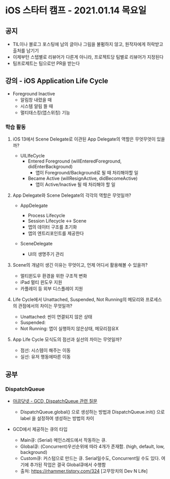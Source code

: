 # iOS 스타터 캠프 - 2021.01.14 목요일

## 공지

- TIL이나 블로그 포스팅에 남의 글이나 그림을 불펌하지 않고, 원작자에게 허락받고 출처를 남기기
- 이제부턴 스텝별로 리뷰어가 다른게 아니라, 프로젝트당 팀별로 리뷰어가 지정된다
- 팀프로제트는 팀으로만 PR을 받는다

## 강의 - iOS Application Life Cycle

- Foreground Inactive
    - 알림창 내렸을 때
    - 시스템 알림 뜰 때
    - 멀티태스킹(앱스위칭) 기능

### 학습 활동

1. iOS 13에서 Scene Delegate로 이관된 App Delegate의 역할은 무엇무엇이 있을까?
    - UILIfeCycle
        - Entered Foreground (willEnteredForeground, didEnterBackground)
            - 앱이 Foreground/Background로 될 때 처리해야할 일
        - Became Active (willResignActive, didBecomeActive)
            - 앱이 Active/Inactive 될 때 처리해야 할 일

2. App Delegate와 Scene Delegate의 각각의 역할은 무엇일까?
    - AppDelegate
        - Process Lifecycle
        - Session Lifecycle <-> Scene
        - 앱의 데이터 구조를 초기화
        - 앱의 엔트리포인트를 제공한다

    - SceneDelegate
        - UI의 생명주기 관리

3. Scene의 개념이 생긴 이유는 무엇이고, 언제 어디서 활용해볼 수 있을까?
    - 멀티윈도우 환경을 위한 구조적 변화
    - iPad 멀티 윈도우 지원
    - 카플레이 등 외부 디스플레이 지원

4. Life Cycle에서 Unattached, Suspended, Not Running의 메모리와 프로세스의 관점에서의 차이는 무엇일까?
    - Unattached: 씬이 연결되지 않은 상태
    - Suspended: 
    - Not Running: 앱이 실행하지 않은상태, 메모리점유X

5. App Life Cycle 모식도의 점선과 실선의 차이는 무엇일까?
    - 점선: 시스템이 해주는 이동
    - 실선: 유저 행동에따른 이동


## 공부

### DispatchQueue

- [야곰닷넷 - GCD, DispatchQueue 관련 질문](https://yagom.net/forums/topic/야곰닷넷-질문모음-6/)
    - DispatchQueue.global() 으로 생성하는 방법과 DispatchQueue.init() 으로 label 을 설정하여 생성하는 방법의 차이

- GCD에서 제공하는 큐의 타입
    - Main큐: (Serial) 메인스레드에서 작동하는 큐. 
    - Global큐: (Concurrent)우선순위에 따라 4개가 존재함. (high, default, low, background)
    - Custom큐: 커스텀으로 만드는 큐. Serial일수도, Concurrent일 수도 있다. 여기에 추가된 작업은 결국 Global큐에서 수행함
    - 출처: https://rhammer.tistory.com/324 [고무망치의 Dev N Life]
